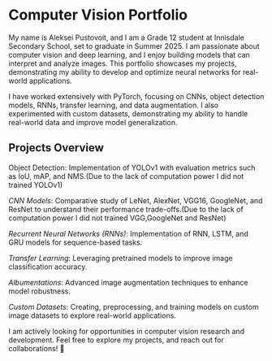 # Computer Vision Portfolio
My name is Aleksei Pustovoit, and I am a Grade 12 student at Innisdale Secondary School, set to graduate in Summer 2025. I am passionate about computer vision and deep learning, and I enjoy building models that can interpret and analyze images. This portfolio showcases my projects, demonstrating my ability to develop and optimize neural networks for real-world applications.

I have worked extensively with PyTorch, focusing on CNNs, object detection models, RNNs, transfer learning, and data augmentation. I also experimented with custom datasets, demonstrating my ability to handle real-world data and improve model generalization.

## Projects Overview
Object Detection: Implementation of YOLOv1 with evaluation metrics such as IoU, mAP, and NMS.(Due to the lack of computation power I did not trained YOLOv1)

*CNN Models*: Comparative study of LeNet, AlexNet, VGG16, GoogleNet, and ResNet to understand their performance trade-offs.(Due to the lack of computation power I did not trained VGG,GoogleNet and ResNet)

*Recurrent Neural Networks (RNNs)*: Implementation of RNN, LSTM, and GRU models for sequence-based tasks.

*Transfer Learning*: Leveraging pretrained models to improve image classification accuracy.

*Albumentations*: Advanced image augmentation techniques to enhance model robustness.

*Custom Datasets*: Creating, preprocessing, and training models on custom image datasets to explore real-world applications.

I am actively looking for opportunities in computer vision research and development. Feel free to explore my projects, and reach out for collaborations! 🚀
